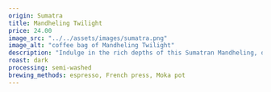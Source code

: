 ```yaml
---
origin: Sumatra
title: Mandheling Twilight
price: 24.00
image_src: "../../assets/images/sumatra.png"
image_alt: "coffee bag of Mandheling Twilight"
description: "Indulge in the rich depths of this Sumatran Mandheling, offering bold earthy notes, a hint of dark chocolate, and a velvety smooth finish. Ideal for espresso, French press, or after-dinner enjoyment."
roast: dark
processing: semi-washed
brewing_methods: espresso, French press, Moka pot
---
```

